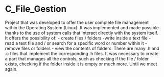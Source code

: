 # C_File_Gestion
Project that was developed to offer the user complete file management within the Operating System (Linux). It was implemented and made possible thanks to the use of system calls that interact directly with the system itself. It offers the possibility of: - create files / folders -write inside a text file -read a text file and / or search for a specific word or number within it - remove files or folders - view the contents of folders. There are many .h and .c files that implement the corresponding .h files. It was necessary to create a part that manages all the controls, such as checking if the file / folder exists, checking if the folder inside it is empty or much more. Until we meet again.
